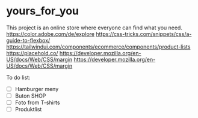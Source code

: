 # yours_for_you
This project is an online store where everyone can find what you need.
https://color.adobe.com/de/explore
https://css-tricks.com/snippets/css/a-guide-to-flexbox/
https://tailwindui.com/components/ecommerce/components/product-lists
https://placehold.co/
https://developer.mozilla.org/en-US/docs/Web/CSS/margin
https://developer.mozilla.org/en-US/docs/Web/CSS/margin

To do list:

- [ ] Hamburger meny 
- [ ] Buton SHOP
- [ ] Foto from T-shirts
- [ ] Produktlist